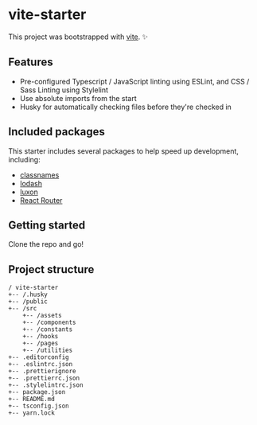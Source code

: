 # vite-starter

This project was bootstrapped with [vite](https://vitejs.dev/). ✨

## Features

- Pre-configured Typescript / JavaScript linting using ESLint, and CSS / Sass Linting using Stylelint
- Use absolute imports from the start
- Husky for automatically checking files before they're checked in

## Included packages

This starter includes several packages to help speed up development, including:

- [classnames]()
- [lodash]()
- [luxon]()
- [React Router]()

## Getting started

Clone the repo and go!

## Project structure

```
/ vite-starter
+-- /.husky
+-- /public
+-- /src
    +-- /assets
    +-- /components
    +-- /constants
    +-- /hooks
    +-- /pages
    +-- /utilities
+-- .editorconfig
+-- .eslintrc.json
+-- .prettierignore
+-- .prettierrc.json
+-- .stylelintrc.json
+-- package.json
+-- README.md
+-- tsconfig.json
+-- yarn.lock
```
